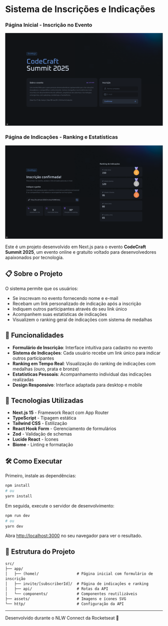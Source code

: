 # Sistema de Inscrições e Indicações

### Página Inicial - Inscrição no Evento
![Página de Inscrição](public/foto-1.png)

### Página de Indicações - Ranking e Estatísticas
![Página de Indicações](public/foto-2.png)

Este é um projeto desenvolvido em Next.js para o evento **CodeCraft Summit 2025**, um evento online e gratuito voltado para desenvolvedores apaixonados por tecnologia.

## 📋 Sobre o Projeto

O sistema permite que os usuários:
- Se inscrevam no evento fornecendo nome e e-mail
- Recebam um link personalizado de indicação após a inscrição
- Indiquem outros participantes através do seu link único
- Acompanhem suas estatísticas de indicações
- Visualizem o ranking geral de indicações com sistema de medalhas

## 🎯 Funcionalidades

- **Formulário de Inscrição**: Interface intuitiva para cadastro no evento
- **Sistema de Indicações**: Cada usuário recebe um link único para indicar outros participantes
- **Ranking em Tempo Real**: Visualização do ranking de indicações com medalhas (ouro, prata e bronze)
- **Estatísticas Pessoais**: Acompanhamento individual das indicações realizadas
- **Design Responsivo**: Interface adaptada para desktop e mobile

## 🚀 Tecnologias Utilizadas

- **Next.js 15** - Framework React com App Router
- **TypeScript** - Tipagem estática
- **Tailwind CSS** - Estilização
- **React Hook Form** - Gerenciamento de formulários
- **Zod** - Validação de schemas
- **Lucide React** - Ícones
- **Biome** - Linting e formatação

## 🛠️ Como Executar

Primeiro, instale as dependências:

```bash
npm install
# ou
yarn install
```

Em seguida, execute o servidor de desenvolvimento:

```bash
npm run dev
# ou
yarn dev
```

Abra [http://localhost:3000](http://localhost:3000) no seu navegador para ver o resultado.

## 📁 Estrutura do Projeto

```
src/
├── app/
│   ├── (home)/                 # Página inicial com formulário de inscrição
│   ├── invite/[subscriberId]/  # Página de indicações e ranking
│   ├── api/                    # Rotas da API
│   └── components/             # Componentes reutilizáveis
├── assets/                     # Imagens e ícones SVG
└── http/                       # Configuração da API
```

---

Desenvolvido durante o NLW Connect da Rocketseat 🚀
